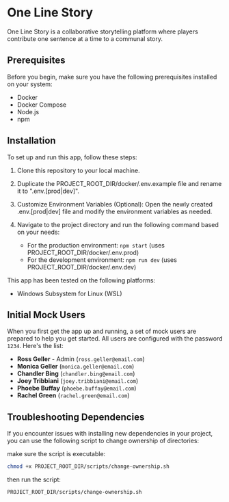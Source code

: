 # One Line Story

One Line Story is a collaborative storytelling platform where players contribute one sentence at a time to a communal story.

## Prerequisites

Before you begin, make sure you have the following prerequisites installed on your system:

- Docker
- Docker Compose
- Node.js
- npm

## Installation

To set up and run this app, follow these steps:

1. Clone this repository to your local machine.
2. Duplicate the PROJECT_ROOT_DIR/docker/.env.example file and rename it to ".env.[prod|dev]".
3. Customize Environment Variables (Optional): Open the newly created .env.[prod|dev] file and modify the environment variables as needed.
4. Navigate to the project directory and run the following command based on your needs:

   - For the production environment: `npm start` (uses PROJECT_ROOT_DIR/docker/.env.prod)
   - For the development environment: `npm run dev` (uses PROJECT_ROOT_DIR/docker/.env.dev)

This app has been tested on the following platforms:

- Windows Subsystem for Linux (WSL)

## Initial Mock Users

When you first get the app up and running, a set of mock users are prepared to help you get started. All users are configured with the password `1234`. Here's the list:

- **Ross Geller** - Admin (`ross.geller@email.com`)
- **Monica Geller** (`monica.geller@email.com`)
- **Chandler Bing** (`chandler.bing@email.com`)
- **Joey Tribbiani** (`joey.tribbiani@email.com`)
- **Phoebe Buffay** (`phoebe.buffay@email.com`)
- **Rachel Green** (`rachel.green@email.com`)

## Troubleshooting Dependencies

If you encounter issues with installing new dependencies in your project, you can use the following script to change ownership of directories:

make sure the script is executable:

```bash
chmod +x PROJECT_ROOT_DIR/scripts/change-ownership.sh
``` 

then run the script:

```bash
PROJECT_ROOT_DIR/scripts/change-ownership.sh
```
